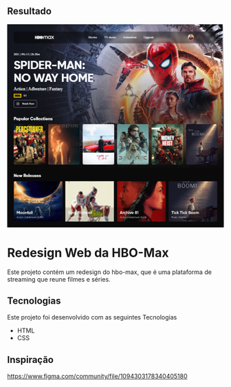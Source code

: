 
## Resultado

![App Screenshot](https://github.com/Teixeira007/clone-hbo-max/blob/main/assets/result-index.png)


# Redesign Web da HBO-Max

Este projeto contém um redesign do hbo-max, que é uma
plataforma de streaming que reune filmes e séries. 

## Tecnologias

Este projeto foi desenvolvido com as seguintes Tecnologias

- HTML
- CSS




## Inspiração

https://www.figma.com/community/file/1094303178340405180
